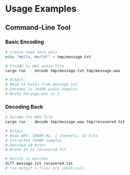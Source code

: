# Usage Examples

## Command-Line Tool

### Basic Encoding

```bash
# Create some test data
echo "Hello, World!" > tmp/message.txt

# Encode to WAV audio file
cargo run -- encode tmp/message.txt tmp/message.wav

# Output:
# Read 14 bytes from message.txt
# Encoded to 74400 audio samples
# Wrote message.wav to 1
```

### Decoding Back

```bash
# Decode the WAV file
cargo run -- decode tmp/message.wav tmp/recovered.txt

# Output:
# Read WAV: 16000 Hz, 1 channels, 32 bits
# Extracted 74400 samples
# Decoded 14 bytes
# Wrote 14 to recovered.txt

# Verify it matches
diff message.txt recovered.txt
# (no output = files are identical)
```
